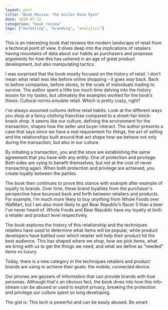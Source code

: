 ```yaml
---
layout: post
title: "Book Review: The Aisles Have Eyes"
date: 2018-07-12
categories: "book review"
tags: ["marketing", "branding", “analytics”]
---
```


This is an interesting book that reviews the modern landscape of retail from a technical point of view. It dives deep into the implications of retailers having mountains of data about our habits as purchasers and proposes arguments for how this has ushered in an age of great product development, but also manipulating tactics.

I was surprised that the book mostly focused on the history of retail. I don't mean what retail was like before online shopping - it goes _way_ back. Back to before companies, before stores, to the scale of individuals trading to survive. The author spent a little too much time delving into the history lesson for my tastes, but ultimately the examples worked for the book’s thesis: Cultural norms _emulate_ retail. Which is pretty crazy, right? 

I've always assumed cultures define retail habits. Look at the different ways you shop at a fancy clothing franchise compared to a street-fair knick-knack shop. It seems like our culture, defining the environment for the transaction, shapes how the seller and buyer interact. The author presents a case that says since we have a real requirement for _things_, the act of selling and the relationships built around that act shape how we behave not only during the transaction, but also in our culture.

By initiating a transaction, you and the store are establishing the same agreement that you have with any entity: One of protection and privilege. Both sides are vying to benefit themselves, but not at the cost of never transacting again. When both protection and privilege are achieved, you create loyalty between the parties.

The book then continues to prove this stance with example after example of loyalty to brands. Over time, these brand loyalties from the purchaser's perspective have bounced back and forth between retailers and products. For example, I'm much more likely to buy _anything_ from Whole Foods over WalMart, but I am also more likely to get Bear Republic’s Racer 5 than a beer I've never heard of. Whole Foods and Bear Republic have my loyalty at both a retailer and product level respectively.

The book explores the history of this relationship and the techniques retailers have used to determine what items will be popular, while product developers have battled over which retailer will help their product hit the best audience. This has shaped where we shop, how we pick items, what we bring with us to get the things we need, and what we define as “needed” items vs luxury.

Today, there is a new category in the techniques retailers and product brands are using to achieve their goals: the mobile, connected device. 

Our phones are geysers of information that can provide brands with true personas. Although that's an obvious fact, the book dives into how this info-stream can be abused or used to exploit privacy, breaking the protection and privilege our culture spent so long developing.

The gist is: This tech is powerful and can be easily abused. Be smart.
